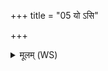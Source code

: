 +++
title = "05 यो ऽसि"

+++
<details><summary>मूलम् (WS)</summary>

यो ऽसि जल्पश्च लपंश्चावां च तपश्च ।  
तृतीयेकश्च मौञ्जिगलश्च ते तक्मान इतो नश्यत ॥ ६ ॥
</details>